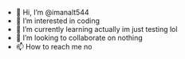 - 👋 Hi, I’m @imanalt544
- 👀 I’m interested in coding
- 🌱 I’m currently learning actually im just testing lol
- 💞️ I’m looking to collaborate on nothing
- 📫 How to reach me no

<!---
imanalt544/imanalt544 is a ✨ special ✨ repository because its `README.md` (this file) appears on your GitHub profile.
You can click the Preview link to take a look at your changes.
--->
